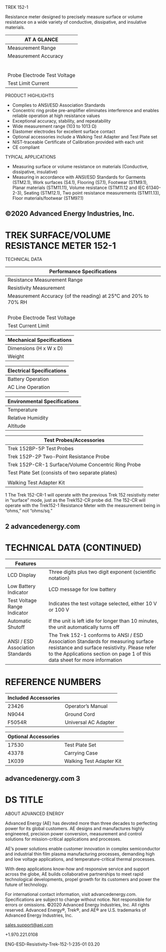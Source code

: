 TREK 152-1

Resistance meter designed to precisely measure surface or volume resistance on a wide variety of conductive, dissipative, and insulative materials.

|AT A GLANCE|
|---|
|Measurement Range|103 to 1013 Ω|
|Measurement Accuracy|Point to Point Probe|
| |103 to 1012 Ω range, ±5% (+100 to 200 Ω)|
| |1013 Ω range, ±8%|
| |Concentric Ring Probe|
| |103 to 1013 Ω range, ±5%|
| |Two Point Resistance Probe|
| |103 to 1013 Ω range, ±10%|
|Probe Electrode Test Voltage|User selectable, 10 V or 100 V ±2%|
|Test Limit Current|Limited to less than 13 mA in 10 V range and 1.7 mA in 100 V range|

PRODUCT HIGHLIGHTS

- Complies to ANSI/ESD Association Standards
- Concentric ring probe pre-amplifier eliminates interference and enables reliable operation at high resistance values
- Exceptional accuracy, stability, and repeatability
- Wide measurement range (103 to 1013 Ω)
- Elastomer electrodes for excellent surface contact
- Optional accessories include a Walking Test Adapter and Test Plate set
- NIST-traceable Certificate of Calibration provided with each unit
- CE compliant

TYPICAL APPLICATIONS

- Measuring surface or volume resistance on materials (Conductive, dissipative, insulative)
- Measuring in accordance with ANSI/ESD Standards for Garments (STM2.1), Work surfaces (S4.1), Flooring (S7.1), Footwear (STM9.1), Planar materials (STM11.11), Volume resistance (STM11.12 and IEC 61340-2-3), Seating (STM12.1), Two point resistance measurements (STM11.13), Floor materials/footwear (STM97.1)

©2020 Advanced Energy Industries, Inc.
---
# TREK SURFACE/VOLUME RESISTANCE METER 152-1

TECHNICAL DATA

|Performance Specifications|
|---|
|Resistance Measurement Range|10 to 1013 Ω|
|Resistivity Measurement|Resistance X Factor 10 = Resistivity|
|Measurement Accuracy (of the reading) at 25°C and 20% to 70% RH|Point-to-point 5 lb probe (152BP-5P) 103 to 1012 Ω range, ±5%|
| |1013 Ω range, ±8%|
| |Concentric ring probe (152P-CR) 103 to 1012 Ω range, ±5%|
| |1013 Ω range, ±8%|
| |Two point resistance probe (152P-2P) 103 to 1011 range, ±5%|
|Probe Electrode Test Voltage|User selectable 10 V or 100 V, ±2%|
|Test Current Limit|Limited to less than 13 mA in the 10 V range and less than 1.7 mA in the 100 V range|

|Mechanical Specifications|
|---|
|Dimensions (H x W x D)|180 x 100 x 44 mm (7 x 4 x 1.75 in)|
|Weight|Approximately 0.5 kg (1 lb) with battery|

|Electrical Specifications|
|---|
|Battery Operation|Two 9-Volt batteries (NEDA 1605 Alkaline, or equivalent) provide approx 6 hrs of power|
|AC Line Operation|The use of an AC battery eliminator allows for AC line operation. The eliminator output connector is a female type 2.1 mm, DC power plug|

|Environmental Specifications|
|---|
|Temperature|15 to 35°C (59 to 95°F)|
|Relative Humidity|5 to 80%, noncondensing|
|Altitude|To 2000 m (6561.68 ft)|

|Test Probes/Accessories|
|---|
|Trek 152BP-5P Test Probes|Set of 2 (2.27 kg / 5 lb). Available for performing resistance measurements including ANSI/ESD STM 4.1 standards (point-to-point or resistance to ground measurement)|
|Trek 152P-2P Two-Point Resistance Probe|Performs measurements on surface areas too small to be measured with conventional probes|
|Trek 152P-CR-1 Surface/Volume Concentric Ring Probe|Measures surface and volume resistance of materials as per IEC or ESDA standards. A three (3) position switch on the probe selects either SURFACE distance or VOLUME resistance measurements with either a GUARDED or UNGUARDED outer electrode. Uses an exclusive built-in pre-amplifier design.|
|Test Plate Set (consists of two separate plates)|Conductive Plate 127 x 127 mm (5 x 5 in) A stainless steel conductive plate with a mini banana plug|
| |Insulative Plate 137 x 137 mm (5.4 x 5.4 in) Acts as an insulative surface|
|Walking Test Adapter Kit|The Walking Test Adapter allows the analysis of resistance levels on the human body (STM 97.1)|

1 The Trek 152-CR-1 will operate with the previous Trek 152 resistivity meter in “surface” mode, just as the Trek152-CR probe did. The 152-CR will operate with the Trek152-1 Resistance Meter with the measurement being in “ohms,” not “ohms/sq.”

2 advancedenergy.com
---
# TECHNICAL DATA (CONTINUED)

|Features| |
|---|---|
|LCD Display|Three digits plus two digit exponent (scientific notation)|
|Low Battery Indicator|LCD message for low battery|
|Test Voltage Range Indicator|Indicates the test voltage selected, either 10 V or 100 V|
|Automatic Shutoff|If the unit is left idle for longer than 10 minutes, the unit automatically turns off|
|ANSI / ESD Association Standards|The Trek 152-1 conforms to ANSI / ESD Association Standards for measuring surface resistance and surface resistivity. Please refer to the Applications section on page 1 of this data sheet for more information|

# REFERENCE NUMBERS

|Included Accessories| |
|---|---|
|23426|Operator’s Manual|
|N9044|Ground Cord|
|F5054R|Universal AC Adapter|

|Optional Accessories| |
|---|---|
|17530|Test Plate Set|
|43378|Carrying Case|
|1K039|Walking Test Adapter Kit|

advancedenergy.com 3
---
# DS TITLE

ABOUT ADVANCED ENERGY

Advanced Energy (AE) has devoted more than three decades to perfecting power for its global customers. AE designs and manufactures highly engineered, precision power conversion, measurement and control solutions for mission-critical applications and processes.

AE’s power solutions enable customer innovation in complex semiconductor and industrial thin film plasma manufacturing processes, demanding high and low voltage applications, and temperature-critical thermal processes.

With deep applications know-how and responsive service and support across the globe, AE builds collaborative partnerships to meet rapid technological developments, propel growth for its customers and power the future of technology.

For international contact information, visit advancedenergy.com. Specifications are subject to change without notice. Not responsible for errors or omissions. ©2020 Advanced Energy Industries, Inc. All rights reserved. Advanced Energy®, Trek®, and AE® are U.S. trademarks of Advanced Energy Industries, Inc.

sales.support@aei.com

+1.970.221.0108

ENG-ESD-Resistivity-Trek-152-1-235-01 03.20